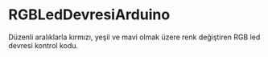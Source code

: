 # RGBLedDevresiArduino
Düzenli aralıklarla kırmızı, yeşil ve mavi olmak üzere renk değiştiren RGB led devresi kontrol kodu.
